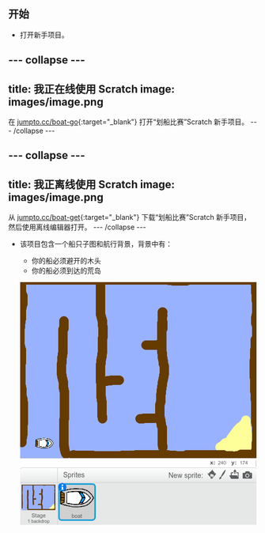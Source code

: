 ## 开始

+ 打开新手项目。

--- collapse ---
---
title: 我正在线使用 Scratch
image: images/image.png
---
在 [jumpto.cc/boat-go](https://scratch.mit.edu/projects/63958014/#editor){:target="_blank"} 打开“划船比赛”Scratch 新手项目。
--- /collapse ---

--- collapse ---
---
title: 我正离线使用 Scratch
image: images/image.png
---
从 [jumpto.cc/boat-get](http:jumpto.cc/boat-get){:target="_blank"} 下载“划船比赛”Scratch 新手项目，然后使用离线编辑器打开。
--- /collapse ---
	
+ 该项目包含一个船只子图和航行背景，背景中有：

	+ 你的船必须避开的木头
	+ 你的船必须到达的荒岛

	![screenshot](images/boat-starter.png) 

